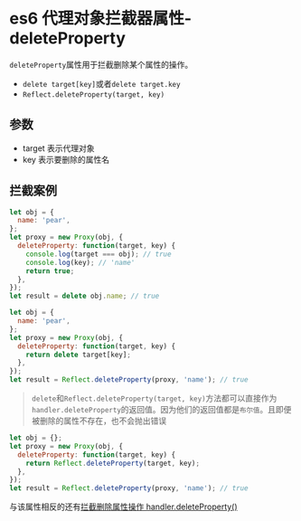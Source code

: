 <!-- Date: 2018-07-13 12:11:21 -->

# es6 代理对象拦截器属性-deleteProperty

`deleteProperty`属性用于拦截删除某个属性的操作。

- `delete target[key]`或者`delete target.key`
- `Reflect.deleteProperty(target, key)`

## 参数

- target 表示代理对象
- key 表示要删除的属性名

## 拦截案例

```js
let obj = {
  name: 'pear',
};
let proxy = new Proxy(obj, {
  deleteProperty: function(target, key) {
    console.log(target === obj); // true
    console.log(key); // 'name'
    return true;
  },
});
let result = delete obj.name; // true
```

```js
let obj = {
  name: 'pear',
};
let proxy = new Proxy(obj, {
  deleteProperty: function(target, key) {
    return delete target[key];
  },
});
let result = Reflect.deleteProperty(proxy, 'name'); // true
```

> `delete`和`Reflect.deleteProperty(target, key)`方法都可以直接作为`handler.deleteProperty`的返回值。因为他们的返回值都是`布尔值`。且即便被删除的属性不存在，也不会抛出错误

```js
let obj = {};
let proxy = new Proxy(obj, {
  deleteProperty: function(target, key) {
    return Reflect.deleteProperty(target, key);
  },
});
let result = Reflect.deleteProperty(proxy, 'name'); // true
```

与该属性相反的还有[拦截删除属性操作 handler.deleteProperty()](../es6/proxy-deleteproperty)
